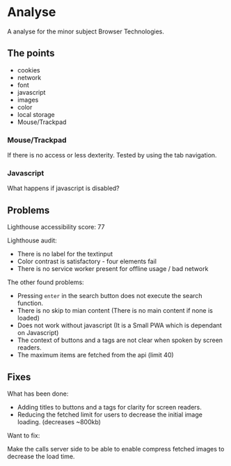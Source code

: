 # Analyse

A analyse for the minor subject Browser Technologies.

## The points

- cookies
- network
- font
- javascript
- images
- color
- local storage
- Mouse/Trackpad


### Mouse/Trackpad

If there is no access or less dexterity. Tested by using the tab navigation.

### Javascript

What happens if javascript is disabled?


## Problems

Lighthouse accessibility score: 77

Lighthouse audit:
- There is no label for the textinput
- Color contrast is satisfactory - four elements fail
- There is no service worker present for offline usage / bad network

The other found problems:
- Pressing `enter` in the search button does not execute the search function.
- There is no skip to mian content (There is no main content if none is loaded)
- Does not work without javascript (It is a Small PWA which is dependant on Javascript)
- The context of buttons and a tags are not clear when spoken by screen readers.
- The maximum items are fetched from the api (limit 40)


## Fixes

What has been done:
- Adding titles to buttons and a tags for clarity for screen readers.
- Reducing the fetched limit for users to decrease the initial image loading. (decreases ~800kb)

Want to fix:

Make the calls server side to be able to enable compress fetched images to decrease the load time.


